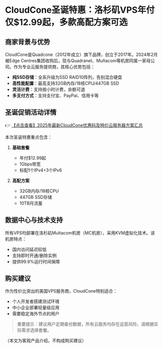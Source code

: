 # CloudCone圣诞特惠：洛杉矶VPS年付仅$12.99起，多款高配方案可选

## 商家背景与优势

CloudCone是Quadcone（2012年成立）旗下品牌，创立于2017年。2024年2月被Edge Centres集团收购后，现与Quadranet、Multacom等机房同属一家母公司。作为专业云服务提供商，其核心优势包括：

- **纯SSD存储**：全系升级为SSD RAID10阵列，告别混合硬盘
- **高性能配置**：最高支持32GB内存/18核CPU/447GB SSD
- **灵活计费**：支持按小时计费，余额可退
- **多支付方式**：支持支付宝、PayPal、信用卡等

## 圣诞促销活动详情

👉 [【点击查看】2025年最新CloudCone优惠码及特价云服务器方案汇总](https://bit.ly/Cloudcone)

本次圣诞特惠重点包含：

1. **基础套餐**  
   - 年付$12.99起  
   - 1Gbps带宽  
   - 标配1个IPv4+3个IPv6

2. **高配方案**  
   - 32GB内存/18核CPU  
   - 447GB SSD存储  
   - 10TB月流量

## 数据中心与技术支持

所有VPS均部署在洛杉矶Multacom机房（MC机房），采用KVM虚拟化技术。该机房特点：

- 国内访问延迟较低
- 支持即时开通/删除实例
- 提供99.9%运行时间保障

## 购买建议

作为性价比突出的美国VPS服务商，CloudCone特别适合：
- 个人开发者搭建测试环境
- 中小企业部署轻量级应用
- 需要稳定海外节点的用户

> 重要提示：建议用户定期备份数据，所有云服务均存在运营风险，请根据实际需求选择套餐。

（本文为客观产品介绍，不构成购买建议）